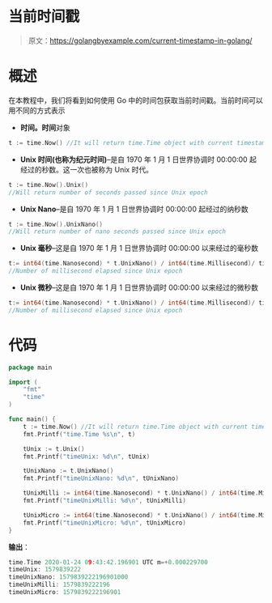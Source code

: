 # 当前时间戳

> 原文：<https://golangbyexample.com/current-timestamp-in-golang/>

# **概述**

在本教程中，我们将看到如何使用 Go 中的时间包获取当前时间戳。当前时间可以用不同的方式表示

*   **时间。时间**对象

```go
t := time.Now() //It will return time.Time object with current timestamp
```

*   **Unix 时间(也称为纪元时间)**–是自 1970 年 1 月 1 日世界协调时 00:00:00 起经过的秒数。这一次也被称为 Unix 时代。

```go
t := time.Now().Unix() 
//Will return number of seconds passed since Unix epoch
```

*   **Unix Nano**–是自 1970 年 1 月 1 日世界协调时 00:00:00 起经过的纳秒数

```go
t := time.Now().UnixNano() 
//Will return number of nano seconds passed since Unix epoch
```

*   **Unix 毫秒**–这是自 1970 年 1 月 1 日世界协调时 00:00:00 以来经过的毫秒数

```go
t:= int64(time.Nanosecond) * t.UnixNano() / int64(time.Millisecond)/ time.Millisecond  
//Number of millisecond elapsed since Unix epoch
```

*   **Unix 微秒**–这是自 1970 年 1 月 1 日世界协调时 00:00:00 以来经过的微秒数

```go
t:= int64(time.Nanosecond) * t.UnixNano() / int64(time.Millisecond)/ time.Millisecond  
//Number of millisecond elapsed since Unix epoch
```

# 代码

```go
package main

import (
    "fmt"
    "time"
)

func main() {
    t := time.Now() //It will return time.Time object with current timestamp
    fmt.Printf("time.Time %s\n", t)

    tUnix := t.Unix()
    fmt.Printf("timeUnix: %d\n", tUnix)

    tUnixNano := t.UnixNano()
    fmt.Printf("timeUnixNano: %d\n", tUnixNano)

    tUnixMilli := int64(time.Nanosecond) * t.UnixNano() / int64(time.Millisecond)
    fmt.Printf("timeUnixMilli: %d\n", tUnixMilli)

    tUnixMicro := int64(time.Nanosecond) * t.UnixNano() / int64(time.Microsecond)
    fmt.Printf("timeUnixMicro: %d\n", tUnixMicro)
}
```

**输出**：

```go
time.Time 2020-01-24 09:43:42.196901 UTC m=+0.000229700
timeUnix: 1579839222
timeUnixNano: 1579839222196901000
timeUnixMilli: 1579839222196
timeUnixMicro: 1579839222196901
```